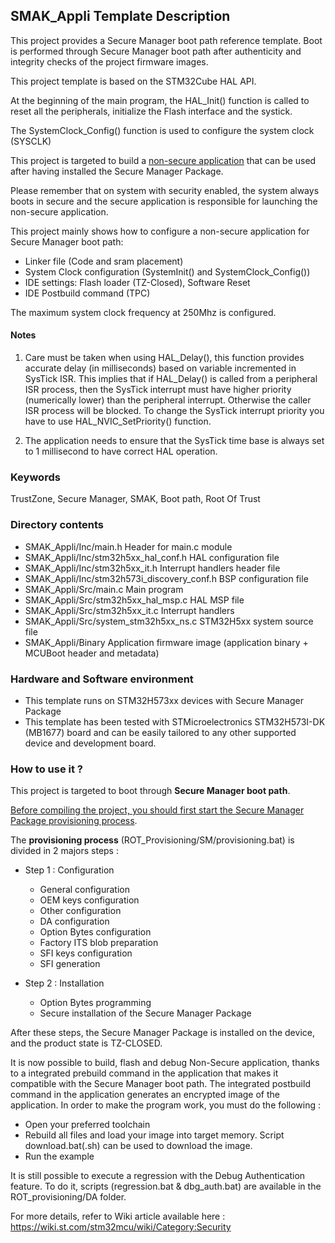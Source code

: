 ## <b>SMAK_Appli Template Description</b>

This project provides a Secure Manager boot path reference template. Boot is performed through Secure Manager boot path after authenticity and integrity checks of the project firmware
images.

This project template is based on the STM32Cube HAL API.

At the beginning of the main program, the HAL_Init() function is called to reset
all the peripherals, initialize the Flash interface and the systick.

The SystemClock_Config() function is used to configure the system clock (SYSCLK)
  
This project is targeted to build a <u>non-secure application</u> that can be used after having installed the Secure Manager Package.

Please remember that on system with security enabled, the system always boots in secure and
the secure application is responsible for launching the non-secure application. 

This project mainly shows how to configure a non-secure application for Secure Manager boot path:
  - Linker file (Code and sram placement)
  - System Clock configuration (SystemInit() and SystemClock_Config())
  - IDE settings: Flash loader (TZ-Closed), Software Reset
  - IDE Postbuild command (TPC)

The maximum system clock frequency at 250Mhz is configured.

#### <b>Notes</b>

 1. Care must be taken when using HAL_Delay(), this function provides accurate delay (in milliseconds)
    based on variable incremented in SysTick ISR. This implies that if HAL_Delay() is called from
    a peripheral ISR process, then the SysTick interrupt must have higher priority (numerically lower)
    than the peripheral interrupt. Otherwise the caller ISR process will be blocked.
    To change the SysTick interrupt priority you have to use HAL_NVIC_SetPriority() function.

 2. The application needs to ensure that the SysTick time base is always set to 1 millisecond
    to have correct HAL operation.
 
### <b>Keywords</b>

TrustZone, Secure Manager, SMAK, Boot path, Root Of Trust

### <b>Directory contents</b>

  - SMAK_Appli/Inc/main.h                      Header for main.c module
  - SMAK_Appli/Inc/stm32h5xx_hal_conf.h        HAL configuration file
  - SMAK_Appli/Inc/stm32h5xx_it.h              Interrupt handlers header file
  - SMAK_Appli/Inc/stm32h573i_discovery_conf.h BSP configuration file
  - SMAK_Appli/Src/main.c                      Main program
  - SMAK_Appli/Src/stm32h5xx_hal_msp.c         HAL MSP file
  - SMAK_Appli/Src/stm32h5xx_it.c              Interrupt handlers
  - SMAK_Appli/Src/system_stm32h5xx_ns.c       STM32H5xx system source file
  - SMAK_Appli/Binary                          Application firmware image (application binary + MCUBoot header and metadata)
  
### <b>Hardware and Software environment</b>

  - This template runs on STM32H573xx devices with Secure Manager Package
  - This template has been tested with STMicroelectronics STM32H573I-DK (MB1677)
    board and can be easily tailored to any other supported device
    and development board.  
	
### <b>How to use it ?</b>

This project is targeted to boot through <b>Secure Manager boot path</b>.

<u>Before compiling the project, you should first start the Secure Manager Package provisioning process</u>.

The <b>provisioning process</b> (ROT_Provisioning/SM/provisioning.bat) is divided in 2 majors steps :

  - Step 1 : Configuration
     - General configuration
     - OEM keys configuration
     - Other configuration
     - DA configuration
     - Option Bytes configuration
     - Factory ITS blob preparation
     - SFI keys configuration
     - SFI generation

  - Step 2 : Installation
     - Option Bytes programming
     - Secure installation of the Secure Manager Package

After these steps, the Secure Manager Package is installed on the device, and the product state is TZ-CLOSED. 

It is now possible to build, flash and debug Non-Secure application, thanks to a integrated prebuild command in the application that makes it compatible with the Secure Manager boot path.
The integrated postbuild command in the application generates an encrypted image of the application. In order to make the program work, you must do the following :

 - Open your preferred toolchain 
 - Rebuild all files and load your image into target memory. Script download.bat(.sh) can be used to download the image.
 - Run the example

It is still possible to execute a regression with the Debug Authentication feature.
To do it, scripts (regression.bat & dbg_auth.bat) are available in the ROT_provisioning/DA folder.

For more details, refer to Wiki article available here : https://wiki.st.com/stm32mcu/wiki/Category:Security

     
